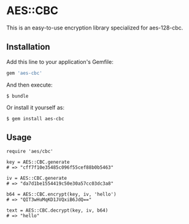 # AES::CBC

This is an easy-to-use encryption library specialized for aes-128-cbc.

## Installation

Add this line to your application's Gemfile:

```ruby
gem 'aes-cbc'
```

And then execute:

    $ bundle

Or install it yourself as:

    $ gem install aes-cbc

## Usage

```
require 'aes/cbc'

key = AES::CBC.generate
# => "cff7f10e35485c096f55cef88b0b5463"

iv = AES::CBC.generate
# => "da7d1be1554419c50e30a57cc03dc3a8"

b64 = AES::CBC.encrypt(key, iv, 'hello')
# => "QIT3wHuMqKD1JVQxiB6JdQ=="

text = AES::CBC.decrypt(key, iv, b64)
# => "hello"
```

